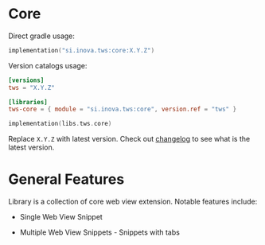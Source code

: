 # Core

Direct gradle usage:

```kotlin
implementation("si.inova.tws:core:X.Y.Z")
```

Version catalogs usage:

```toml
[versions]
tws = "X.Y.Z"
```

```toml
[libraries]
tws-core = { module = "si.inova.tws:core", version.ref = "tws" }
```

```kotlin
implementation(libs.tws.core)
```

Replace `X.Y.Z` with latest version. Check out [changelog](../CHANGELOG.MD) to see what is the latest version.

# General Features

Library is a collection of core web view extension. Notable features include:

- Single Web View Snippet

- Multiple Web View Snippets - Snippets with tabs
